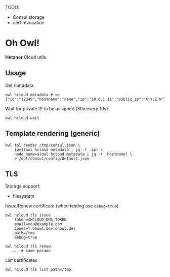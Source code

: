 TODO:
- Consul storage
- cert revocation

# Oh Owl!

**Hetzner** Cloud utils

## Usage

Get metadata
```
owl hcloud metadata # => {"id":"12345","hostname":"name","ip":"10.0.1.11","public_ip":"X.Y.Z.W"}
```

Wait for private IP to be assigned (30x every 10s)
```
owl hcloud wait
```

## Template rendering (generic)

```
owl tpl render /tmp/consul.json \
    ip=$(owl hcloud metadata | jq -r .ip) \
    node_name=$(owl hcloud metadata | jq -r .hostname) \
    > /opt/consul/config/default.json
```

## TLS

Storage support:
- filesystem

Issue/Renew certificate (when testing use `debug=true`)
```
owl hcloud tls issue
    token=$HCLOUD_DNS_TOKEN
    email=you@example.com
    zones=*.ohowl.dev,ohowl.dev
    path=/tmp
    debug=true

owl hcloud tls renew
   ... # same params
```

List certificates
```
owl hcloud tls list path=/tmp
```

